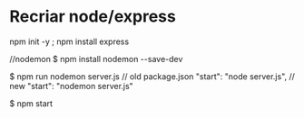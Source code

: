 # Recriar node/express
npm init -y ; npm install express

//nodemon
$ npm install nodemon --save-dev

$ npm run nodemon server.js
// old package.json
    "start": "node server.js",
// new
    "start": "nodemon server.js"

$ npm start